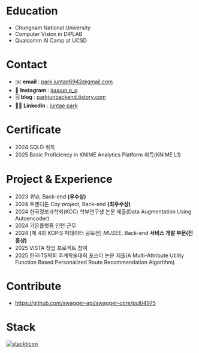 # Education 
   - Chungnam National University   
   - Computer Vision in DIPLAB
   - Qualcomm AI Camp at UCSD
# Contact 
   - ✉️ **email** : park.juntae6942@gmail.com  
   - 📸 **Instagram** : [juuuun.o_o](https://www.instagram.com/juuuun.o_o/)  
   - 🗒️ **blog** : [parkjunbackend.tistory.com](https://parkjunbackend.tistory.com/)
   - 🤝🏻 **LinkedIn** : [juntae park](https://www.linkedin.com/in/juntae--park)
# Certificate 
   - 2024 SQLD 취득
   - 2025 Basic Proficiency in KNIME Analytics Platform 취득(KNIME L1)
# Project & Experience 
  - 2023 *뛰슈*, Back-end **(우수상)**
  - 2024 트렌디톤 *Coy project*, Back-end **(최우수상)**
  - 2024 한국정보과학회(KCC) 학부연구생 논문 제출(Data Augmentation Using Autoencoder)
  - 2024 가온플랫폼 인턴 근무
  - 2024 [제 4회 KOPIS 빅데이터 공모전] *MUSEE*, Back-end **서비스 개발 부문(진흥상)**
  - 2025 VISTA 창업 프로젝트 참여
  - 2025 한국ITS학회 추계학술대회 포스터 논문 제출(A Multi-Attribute Utility Function Based Personalized Route Recommendation Algorithm)
# Contribute  
  - https://github.com/swagger-api/swagger-core/pull/4975
# Stack 
[![stackticon](https://firebasestorage.googleapis.com/v0/b/stackticon-81399.appspot.com/o/images%2F1751506381853?alt=media&token=2714b79a-eb29-4409-96d3-60966a8ef3bf)](https://github.com/msdio/stackticon)
